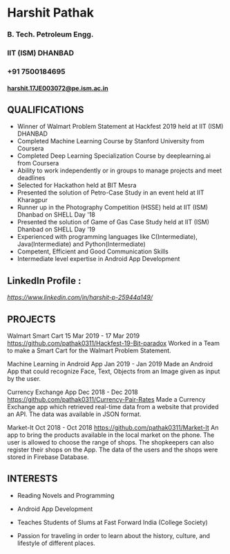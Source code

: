 # **Harshit Pathak**
### B. Tech. Petroleum Engg.
### IIT  (ISM) DHANBAD
### +91 7500184695
#### harshit.17JE003072@pe.ism.ac.in




## QUALIFICATIONS
* Winner of Walmart Problem Statement at Hackfest 2019 held at IIT (ISM) DHANBAD
* Completed Machine Learning Course by Stanford University from Coursera
* Completed Deep Learning Specialization Course by deeplearning.ai from Coursera
* Ability to work independently or in groups to manage projects and meet deadlines
* Selected for Hackathon held at BIT Mesra
* Presented the solution of Petro-Case Study in an event held at IIT Kharagpur
* Runner up in the Photography Competition (HSSE) held at IIT (ISM) Dhanbad on SHELL Day '18
* Presented the solution of Game of Gas Case Study held at IIT (ISM) Dhanbad on SHELL Day '19
* Experienced with programming languages like C(Intermediate), Java(Intermediate) and Python(Intermediate)
* Competent, Efficient and Good Communication Skills
* Intermediate level expertise in Android App Development

## LinkedIn Profile : 
   *https://www.linkedin.com/in/harshit-p-25944a149/*


## PROJECTS
  Walmart Smart Cart
        15 Mar 2019 - 17 Mar 2019
        https://github.com/pathak0311/Hackfest-19-Bit-paradox
        Worked in a Team to make a Smart Cart for the Walmart Problem Statement.

  Machine Learning in Android App
        Jan 2019 - Jan 2019
        Made an Android App that could recognize Face, Text, Objects from an Image given as input by the user.
            
  Currency Exchange App
        Dec 2018 - Dec 2018
        https://github.com/pathak0311/Currency-Pair-Rates
        Made a Currency Exchange app which retrieved real-time data from a website that provided an API. The data was    available in JSON format.

  Market-It
        Oct 2018 - Oct 2018
        https://github.com/pathak0311/Market-It
        An app to bring the products available in the local market on the phone. The user is allowed to choose the range of shops. The shopkeepers can also register their shops on the App. The data of the users and the shops were stored in Firebase Database.
            
## INTERESTS
* Reading Novels and Programming

* Android App Development

* Teaches Students of Slums at Fast Forward India (College Society)

* Passion for traveling in order to learn about the history, culture, and lifestyle of different places.
